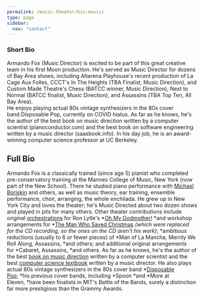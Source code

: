 ```yaml
---
permalink: /music-theater/bio-music/
type: page
sidebar:
  nav: "contact"
---
```



### Short Bio

Armando Fox (Music Director) is excited to be part of this great
creative team in his first Moon production.  He's served as Music
Director for dozens of Bay Area shows, including Altarena Playhouse's
recent production of La Cage Aux Folles, CCCT's In The Heights (TBA
Finalist, Music Direction), and Custom Made Theatre's Chess (BATCC
winner, Music Direction), Next to Normal (BATCC finalist, Music
Direction), and Assassins (TBA Top Ten, All Bay Area).  
He enjoys playing actual 80s vintage synthesizers in the 80s cover
band Disposable Pop, currently on COVID hiatus.  As far as he knows,
he's the author of the best book on music direction written by a
computer scientist (pianoconductor.com) and the best book on software
engineering written by a music director (saasbook.info).  In his day
job, he is an award-winning computer science professor at UC Berkeley.

## Full Bio

Armando Fox is a classically trained (since age 5) pianist who
completed pre-conservatory training at the Mannes College of Music,
New York (now part of the New School). There he studied piano
performance with [Michael
Boriskin](https://www.facebook.com/MichaelBoriskin/) and others, as
well as music theory, ear training, ensemble performance, choir,
arranging, the whole enchilada. He grew up in New York City and loves
the theater; he's Music Directed about two dozen shows and played in
pits for many others. Other theater contributions include
original [orchestrations](https://www.youtube.com/watch?v=-OqIIJURIls) for
Ron Lytle's *[Oh My Godmother!](http://ohmygodmother.com/) *and
workshop arrangements for *[The Man Who Saved
Christmas](http://themanwhosavedchristmas.com/) *(which were replaced
for the CD recording, so the ones on the CD aren't his
work)*; *ambitious reductions (usually to 6 or fewer pieces) of *Man
of La Mancha, Merrily We Roll Along, Assassins, *and others; and
additional original arrangements for *Cabaret, Assassins, *and
others. As far as he knows, he's the author of the best [book on music
direction](http://pianoconductor.com/) written by a computer scientist
and the best [computer science
textbook](http://saasbook.info/) written by a music director. He also
plays actual 80s vintage synthesizers in the 80s cover
band *[Disposable Pop](http://disposablepop.com/); *his previous cover
bands, including *Spoon *and *More at Eleven, *have been finalists in
MIT's Battle of the Bands, surely a distinction far more prestigious
than the Grammy Awards. 


